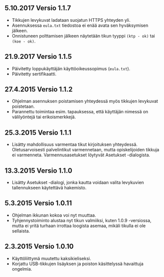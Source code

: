 ## 5.10.2017 Versio 1.1.7

* Tikkujen levykuvat ladataan suojatun HTTPS yhteyden yli.
* Asennuksessa `eula.txt` tiedostoa ei enää avata sen hyväksymisen jälkeen.
* Onnistuneen polttamisen jälkeen näytetään tikun tyyppi `(ktp - ok)` tai
  `(koe - ok)`.

## 21.9.2017 Versio 1.1.5

* Päivitetty loppukäyttäjän käyttöoikeussopimus (`eula.txt`).
* Päivitetty sertifikaatti.

## 27.4.2015 Versio 1.1.2

* Ohjelman asennuksen poistamisen yhteydessä myös tikkujen levykuvat poistetaan.
* Parannettu toimintaa esim. tapauksessa, että käyttäjän nimessä on välilyöntejä tai erikoismerkkejä.

## 25.3.2015 Versio 1.1.1

* Lisätty mahdollisuus varmentaa tikut kirjoituksen yhteydessä. Oletusarvoisesti palvelintikut varmennetaan, mutta opiskelijoiden tikkuja ei varmenneta. Varmennusasetukset löytyvät Asetukset -dialogista.

## 13.3.2015 Versio 1.1.0

* Lisätty Asetukset -dialogi, jonka kautta voidaan valita levykuvien tallennukseen käytettävä hakemisto.

## 5.3.2015 Versio 1.0.11

* Ohjelman ikkunan kokoa voi nyt muuttaa.
* Tyhjennystoiminto alustaa nyt tikun valmiiksi, kuten 1.0.9 -versiossa, mutta ei yritä turhaan irrottaa loogista asemaa, mikäli tikulla ei ole sellaista.

## 2.3.2015 Versio 1.0.10

* Käyttöliittymä muutettu kaksikieliseksi.
* Korjattu USB-tikkujen lisäyksen ja poiston käsittelyssä havaittuja ongelmia.
